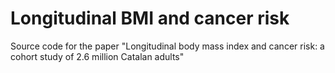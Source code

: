 # Longitudinal BMI and cancer risk
Source code for the paper "Longitudinal body mass index and cancer risk: a cohort study of 2.6 million Catalan adults"
